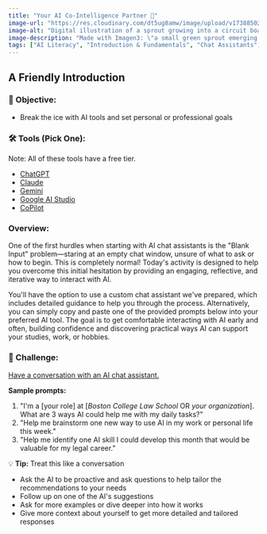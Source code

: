 ```yaml
---
title: "Your AI Co-Intelligence Partner 🤝"
image-url: "https://res.cloudinary.com/dt5ug8amw/image/upload/v1738850252/Practical%20AI%20Literacy%20Challenges/sprout_to_tree_of_knowledge.jpg"
image-alt: "Digital illustration of a sprout growing into a circuit board tree"
image-description: "Made with Imagen3: \"a small green sprout emerging from the ground, with a simple, gently curved stem and two small, minimalist leaves. The sprout then seamlessly transitions upwards into a stylized tree trunk that becomes increasingly geometric and digital, culminating in an upper portion where the branches are formed by clean, geometric lines resembling a circuit board pattern, with simplified, abstract representations of leaves made from small, angular shapes connected to the circuit-branches. The entire design will utilize a limited color palette, primarily soft green for the sprout, transitioning into a darker, more vibrant green for the circuit-tree portion, against a neutral background.\""
tags: ["AI Literacy", "Introduction & Fundamentals", "Chat Assistants", "Getting Started"]
---
```


## A Friendly Introduction

### 🎯 Objective: 
- Break the ice with AI tools and set personal or professional goals

### 🛠️ Tools (Pick One): 
Note: All of these tools have a free tier.
- [ChatGPT](https://chatgpt.com)
- [Claude](https://claude.ai)
- [Gemini](https://gemini.google.com)
- [Google AI Studio](https://aistudio.google.com)
- [CoPilot](https://copilot.microsoft.com)

### Overview:
One of the first hurdles when starting with AI chat assistants is the "Blank Input" problem—staring at an empty chat window, unsure of what to ask or how to begin. This is completely normal! Today's activity is designed to help you overcome this initial hesitation by providing an engaging, reflective, and iterative way to interact with AI. 

You'll have the option to use a custom chat assistant we've prepared, which includes detailed guidance to help you through the process. Alternatively, you can simply copy and paste one of the provided prompts below into your preferred AI tool. The goal is to get comfortable interacting with AI early and often, building confidence and discovering practical ways AI can support your studies, work, or hobbies.

### 📝 Challenge:
[Have a conversation with an AI chat assistant.](https://chatgpt.com/g/g-67cc7060f82c8191a4f05c6e72b1d993-foundations-prompt-idea-generator)

**Sample prompts:**
1. "I'm a [your role] at [_Boston College Law School_ OR _your organization_]. What are 3 ways AI could help me with my daily tasks?"
2. "Help me brainstorm one new way to use AI in my work or personal life this week."
3. "Help me identify one AI skill I could develop this month that would be valuable for my legal career."

💡 **Tip:** Treat this like a conversation 
- Ask the AI to be proactive and ask questions to help tailor the recommendations to your needs
- Follow up on one of the AI's suggestions 
- Ask for more examples or dive deeper into how it works
- Give more context about yourself to get more detailed and tailored responses

